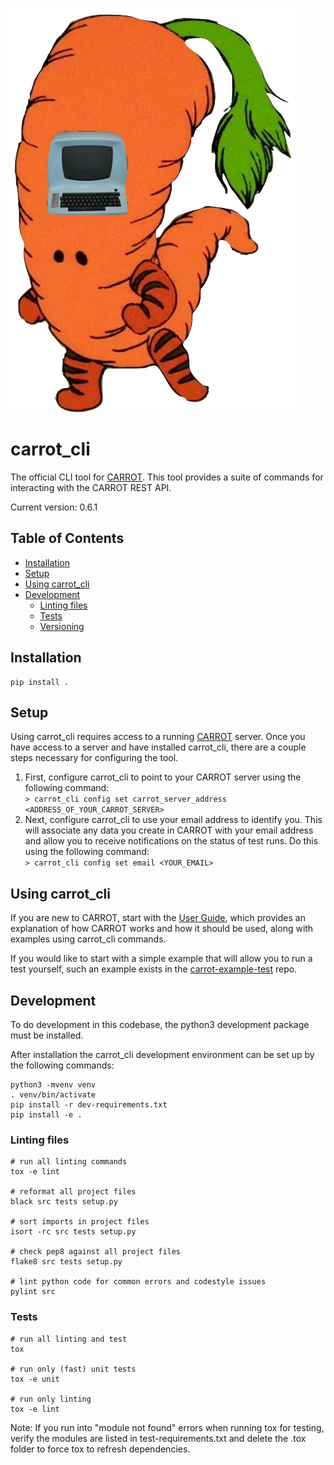 ![CARROT CLI](logo.png)
# carrot\_cli
The official CLI tool for [CARROT](https://github.com/broadinstitute/carrot). This tool provides a suite of commands for interacting with the CARROT REST API.

Current version: 0.6.1

## Table of Contents
* [Installation](#installation)
* [Setup](#setup)
* [Using carrot_cli](#using)
* [Development](#development)
    * [Linting files](#linting-files)
    * [Tests](#tests)
    * [Versioning](#versioning)

## <a name="installation">Installation</a>

    pip install .

## <a name="setup">Setup</a>
Using carrot_cli requires access to a running [CARROT](https://github.com/broadinstitute/carrot) server.  Once you have access to a server and have installed carrot_cli, there are a couple steps necessary for configuring the tool.
1. First, configure carrot_cli to point to your CARROT server using the following command:\
`> carrot_cli config set carrot_server_address <ADDRESS_OF_YOUR_CARROT_SERVER>`
2. Next, configure carrot_cli to use your email address to identify you.  This will associate any data you create in CARROT with your email address and allow you to receive notifications on the status of test runs.  Do this using the following command:\
`> carrot_cli config set email <YOUR_EMAIL>`

## <a name="using">Using carrot_cli</a>
If you are new to CARROT, start with the [User Guide](https://github.com/broadinstitute/carrot/blob/master/UserGuide.md), which provides an explanation of how CARROT works and how it should be used, along with examples using carrot_cli commands.

If you would like to start with a simple example that will allow you to run a test yourself, such an example exists in the [carrot-example-test](https://github.com/broadinstitute/carrot-example-test) repo.

## <a name="development">Development</a>

To do development in this codebase, the python3 development package must
be installed.

After installation the carrot\_cli development environment can be set up by
the following commands:

    python3 -mvenv venv
    . venv/bin/activate
    pip install -r dev-requirements.txt
    pip install -e .

### <a name="linting-files">Linting files</a>

    # run all linting commands
    tox -e lint

    # reformat all project files
    black src tests setup.py

    # sort imports in project files
    isort -rc src tests setup.py

    # check pep8 against all project files
    flake8 src tests setup.py

    # lint python code for common errors and codestyle issues
    pylint src

### <a name="tests">Tests</a>

    # run all linting and test
    tox

    # run only (fast) unit tests
    tox -e unit

    # run only linting
    tox -e lint

Note: If you run into "module not found" errors when running tox for testing, verify the modules are listed in test-requirements.txt and delete the .tox folder to force tox to refresh dependencies.
